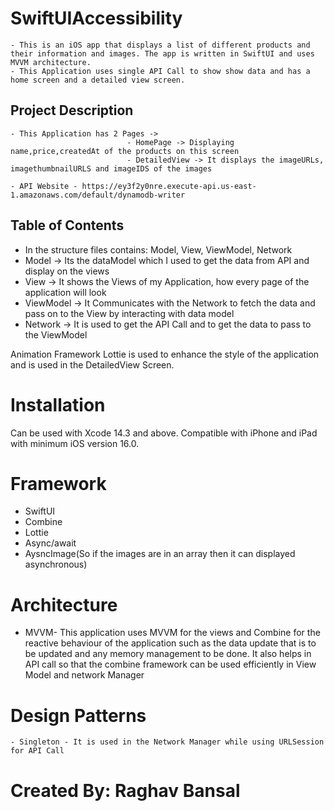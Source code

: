# SwiftUIAccessibility

    - This is an iOS app that displays a list of different products and their information and images. The app is written in SwiftUI and uses MVVM architecture.
    - This Application uses single API Call to show show data and has a home screen and a detailed view screen.
    
    

## Project Description 

    - This Application has 2 Pages ->
                              - HomePage -> Displaying name,price,createdAt of the products on this screen
                              - DetailedView -> It displays the imageURLs, imagethumbnailURLS and imageIDS of the images
                              
    - API Website - https://ey3f2y0nre.execute-api.us-east-1.amazonaws.com/default/dynamodb-writer

## Table of Contents

   - In the structure files contains: Model, View, ViewModel, Network 
   - Model -> Its the dataModel which I used to get the data from API and display on the views
   - View  -> It shows the Views of my Application, how every page of the application will look
   - ViewModel -> It Communicates with the Network to fetch the data and pass on to the View by interacting with data model
   - Network -> It is used to get the API Call and to get the data to pass to the ViewModel
   
   Animation Framework Lottie is used to enhance the style of the application and is used in the DetailedView Screen.


# Installation
   Can be used with Xcode 14.3 and above. Compatible with iPhone and iPad with minimum iOS version 16.0.

# Framework
   - SwiftUI 
   - Combine
   - Lottie
   - Async/await 
   - AysncImage(So if the images are in an array then it can  displayed asynchronous)
   

# Architecture
   - MVVM- This application uses MVVM for the views and Combine for the reactive behaviour of the application such as the data update that is to be updated and any memory management to be done. It also helps in API call so that the combine framework can be used efficiently in View Model and network Manager


# Design Patterns
    - Singleton - It is used in the Network Manager while using URLSession for API Call

# Created By: Raghav Bansal
   













